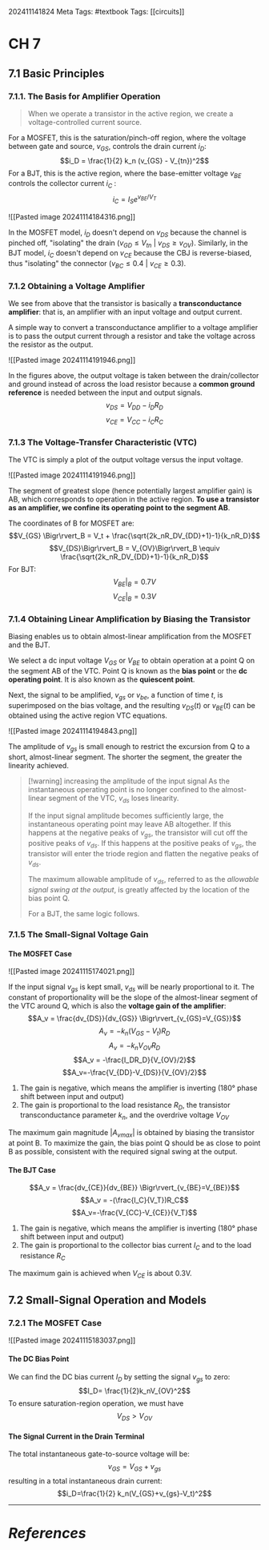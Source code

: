 202411141824
Meta Tags: #textbook 
Tags: [[circuits]]

# CH 7

## 7.1 Basic Principles

### 7.1.1. The Basis for Amplifier Operation

>When we operate a transistor in the active region, we create a voltage-controlled current source.

For a MOSFET, this is the saturation/pinch-off region, where the voltage between gate and source, $v_{GS}$, controls the drain current $i_D$:
$$i_D = \frac{1}{2} k_n (v_{GS} - V_{tn})^2$$
For a BJT, this is the active region, where the base-emitter voltage $v_{BE}$ controls the collector current $i_C$ :
$$i_C = I_S e^{v_{BE}/V_T}$$

![[Pasted image 20241114184316.png]]

In the MOSFET model, $i_D$ doesn't depend on $v_{DS}$ because the channel is pinched off, "isolating" the drain ($v_{GD} \le V_{tn}$ | $v_{DS} \ge v_{OV}$). Similarly, in the BJT model, $i_C$ doesn't depend on $v_{CE}$ because the CBJ is reverse-biased, thus "isolating" the connector ($v_{BC} \le 0.4$ | $v_{CE} \ge 0.3$).

### 7.1.2 Obtaining a Voltage Amplifier

We see from above that the transistor is basically a **transconductance amplifier**: that is, an amplifier with an input voltage and output current. 

A simple way to convert a transconductance amplifier to a voltage amplifier is to pass the output current through a resistor and take the voltage across the resistor as the output.

![[Pasted image 20241114191946.png]]

In the figures above, the output voltage is taken between the drain/collector and ground instead of across the load resistor because a **common ground reference** is needed between the input and output signals. 
$$v_{DS} = V_{DD} - i_DR_D$$
$$v_{CE} = V_{CC}-i_CR_C$$

### 7.1.3 The Voltage-Transfer Characteristic (VTC)

The VTC is simply a plot of the output voltage versus the input voltage. 

![[Pasted image 20241114191946.png]]

The segment of greatest slope (hence potentially largest amplifier gain) is AB, which corresponds to operation in the active region. **To use a transistor as an amplifier, we confine its operating point to the segment AB**. 

The coordinates of B for MOSFET are:
$$V_{GS} \Bigr\rvert_B = V_t + \frac{\sqrt{2k_nR_DV_{DD}+1}-1}{k_nR_D}$$
$$V_{DS}\Bigr\rvert_B = V_{OV}\Bigr\rvert_B \equiv \frac{\sqrt{2k_nR_DV_{DD}+1}-1}{k_nR_D}$$
For BJT:
$$V_{BE} \Bigr\rvert_B = 0.7 V$$
$$V_{CE} \Bigr\rvert_B = 0.3 V$$

### 7.1.4 Obtaining Linear Amplification by Biasing the Transistor

Biasing enables us to obtain almost-linear amplification from the MOSFET and the BJT. 

We select a dc input voltage $V_{GS}$ or $V_{BE}$ to obtain operation at a point Q on the segment AB of the VTC. Point Q is known as the **bias point** or the **dc operating point**. It is also known as the **quiescent point**.

Next, the signal to be amplified, $v_{gs}$ or $v_{be}$, a function of time $t$, is superimposed on the bias voltage, and the resulting $v_{DS}(t)$ or $v_{BE}(t)$ can be obtained using the active region VTC equations.

![[Pasted image 20241114194843.png]]

The amplitude of $v_{gs}$ is small enough to restrict the excursion from Q to a short, almost-linear segment. The shorter the segment, the greater the linearity achieved.

>[!warning] increasing the amplitude of the input signal
>As the instantaneous operating point is no longer confined to the almost-linear segment of the VTC, $v_{ds}$ loses linearity. 
>
>If the input signal amplitude becomes sufficiently large, the instantaneous operating point may leave AB altogether. If this happens at the negative peaks of $v_{gs}$, the transistor will cut off the positive peaks of $v_{ds}$. If this happens at the positive peaks of $v_{gs}$, the transistor will enter the triode region and flatten the negative peaks of $v_{ds}$. 
>
>The maximum allowable amplitude of $v_{ds}$, referred to as the *allowable signal swing at the output*, is greatly affected by the location of the bias point Q.
>
>For a BJT, the same logic follows.

### 7.1.5 The Small-Signal Voltage Gain

#### The MOSFET Case

![[Pasted image 20241115174021.png]]

If the input signal $v_{gs}$ is kept small, $v_{ds}$ will be nearly proportional to it. The constant of proportionality will be the slope of the almost-linear segment of the VTC around Q, which is also the **voltage gain of the amplifier**:
$$A_v = \frac{dv_{DS}}{dv_{GS}} \Bigr\rvert_{v_{GS}=V_{GS}}$$
$$A_v = -k_n(V_{GS}-V_t)R_D$$
$$A_v=-k_nV_{OV}R_D$$
$$A_v = -\frac{I_DR_D}{V_{OV}/2}$$
$$A_v=-\frac{V_{DD}-V_{DS}}{V_{OV}/2}$$
1. The gain is negative, which means the amplifier is inverting (180° phase shift between input and output)
2. The gain is proportional to the load resistance $R_D$, the transistor transconductance parameter $k_n$, and the overdrive voltage $V_{OV}$

The maximum gain magnitude $|A_{vmax}|$ is obtained by biasing the transistor at point B. To maximize the gain, the bias point Q should be as close to point B as possible, consistent with the required signal swing at the output.

#### The BJT Case

$$A_v = \frac{dv_{CE}}{dv_{BE}} \Bigr\rvert_{v_{BE}=V_{BE}}$$
$$A_v = -(\frac{I_C}{V_T})R_C$$
$$A_v=-\frac{V_{CC}-V_{CE}}{V_T}$$

1. The gain is negative, which means the amplifier is inverting (180° phase shift between input and output)
2. The gain is proportional to the collector bias current $I_C$ and to the load resistance $R_C$

The maximum gain is achieved when $V_{CE}$ is about 0.3V. 

## 7.2 Small-Signal Operation and Models

### 7.2.1 The MOSFET Case

![[Pasted image 20241115183037.png]]

#### The DC Bias Point

We can find the DC bias current $I_D$ by setting the signal $v_{gs}$ to zero:
$$I_D= \frac{1}{2}k_nV_{OV}^2$$
To ensure saturation-region operation, we must have $$V_{DS} > V_{OV}$$
#### The Signal Current in the Drain Terminal

The total instantaneous gate-to-source voltage will be:
$$v_{GS} = V_{GS}+v_{gs}$$
resulting in a total instantaneous drain current:
$$i_D=\frac{1}{2} k_n(V_{GS}+v_{gs}-V_t)^2$$






---
# *References*
